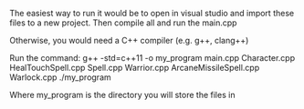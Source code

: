 The easiest way to run it would be to open in visual studio and import these files to a new project. Then compile all and run the main.cpp

Otherwise, you would need a C++ compiler (e.g. g++, clang++)

Run the command:
g++ -std=c++11 -o my_program main.cpp Character.cpp HealTouchSpell.cpp Spell.cpp Warrior.cpp ArcaneMissileSpell.cpp Warlock.cpp ./my_program

Where my_program is the directory you will store the files in
